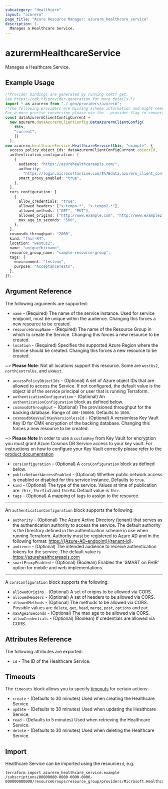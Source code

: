 ```yaml
---
subcategory: "Healthcare"
layout: "azurerm"
page_title: "Azure Resource Manager: azurerm_healthcare_service"
description: |-
  Manages a Healthcare Service.
---
```


# azurermHealthcareService

Manages a Healthcare Service.

## Example Usage

```typescript
/*Provider bindings are generated by running cdktf get.
See https://cdk.tf/provider-generation for more details.*/
import * as azurerm from "./.gen/providers/azurerm";
/*The following providers are missing schema information and might need manual adjustments to synthesize correctly: azurerm.
For a more precise conversion please use the --provider flag in convert.*/
const dataAzurermClientConfigCurrent =
  new azurerm.dataAzurermClientConfig.DataAzurermClientConfig(
    this,
    "current",
    {}
  );
new azurerm.healthcareService.HealthcareService(this, "example", {
  access_policy_object_ids: dataAzurermClientConfigCurrent.objectId,
  authentication_configuration: [
    {
      audience: "https://azurehealthcareapis.com/",
      authority:
        "https://login.microsoftonline.com/$%7Bdata.azurerm_client_config.current.tenant_id%7D",
      smart_proxy_enabled: "true",
    },
  ],
  cors_configuration: [
    {
      allow_credentials: "true",
      allowed_headers: ["x-tempo-*", "x-tempo2-*"],
      allowed_methods: ["GET", "PUT"],
      allowed_origins: ["http://www.example.com", "http://www.example2.com"],
      max_age_in_seconds: "500",
    },
  ],
  cosmosdb_throughput: "2000",
  kind: "fhir-R4",
  location: "westus2",
  name: "uniquefhirname",
  resource_group_name: "sample-resource-group",
  tags: {
    environment: "testenv",
    purpose: "AcceptanceTests",
  },
});

```

## Argument Reference

The following arguments are supported:

* `name` - (Required) The name of the service instance. Used for service endpoint, must be unique within the audience. Changing this forces a new resource to be created.
* `resourceGroupName` - (Required) The name of the Resource Group in which to create the Service. Changing this forces a new resource to be created.
* `location` - (Required) Specifies the supported Azure Region where the Service should be created. Changing this forces a new resource to be created.

\~> **Please Note**: Not all locations support this resource. Some are `westUs2`, `northCentralUs`, and `ukWest`.

* `accessPolicyObjectIds` - (Optional) A set of Azure object IDs that are allowed to access the Service. If not configured, the default value is the object id of the service principal or user that is running Terraform.
* `authenticationConfiguration` - (Optional) An `authenticationConfiguration` block as defined below.
* `cosmosdbThroughput` - (Optional) The provisioned throughput for the backing database. Range of `400`-`100000`. Defaults to `1000`.
* `cosmosdbKeyVaultKeyVersionlessId` - (Optional) A versionless Key Vault Key ID for CMK encryption of the backing database. Changing this forces a new resource to be created.

\~> **Please Note** In order to use a `customKey` from Key Vault for encryption you must grant Azure Cosmos DB Service access to your key vault. For instructions on how to configure your Key Vault correctly please refer to the [product documentation](https://docs.microsoft.com/azure/cosmos-db/how-to-setup-cmk#add-an-access-policy-to-your-azure-key-vault-instance)

* `corsConfiguration` - (Optional) A `corsConfiguration` block as defined below.
* `publicNetworkAccessEnabled` - (Optional) Whether public network access is enabled or disabled for this service instance. Defaults to `true`.
* `kind` - (Optional) The type of the service. Values at time of publication are: `fhir`, `fhirStu3` and `fhirR4`. Default value is `fhir`.
* `tags` - (Optional) A mapping of tags to assign to the resource.

***

An `authenticationConfiguration` block supports the following:

* `authority` - (Optional) The Azure Active Directory (tenant) that serves as the authentication authority to access the service. The default authority is the Directory defined in the authentication scheme in use when running Terraform.
  Authority must be registered to Azure AD and in the following format: <https://{Azure-AD-endpoint}/{tenant-id>}.
* `audience` - (Optional) The intended audience to receive authentication tokens for the service. The default value is <https://azurehealthcareapis.com>
* `smartProxyEnabled` - (Optional) (Boolean) Enables the 'SMART on FHIR' option for mobile and web implementations.

***

A `corsConfiguration` block supports the following:

* `allowedOrigins` - (Optional) A set of origins to be allowed via CORS.
* `allowedHeaders` - (Optional) A set of headers to be allowed via CORS.
* `allowedMethods` - (Optional) The methods to be allowed via CORS. Possible values are `delete`, `get`, `head`, `merge`, `post`, `options` and `put`.
* `maxAgeInSeconds` - (Optional) The max age to be allowed via CORS.
* `allowCredentials` - (Optional) (Boolean) If credentials are allowed via CORS.

## Attributes Reference

The following attributes are exported:

* `id` - The ID of the Healthcare Service.

## Timeouts

The `timeouts` block allows you to specify [timeouts](https://www.terraform.io/language/resources/syntax#operation-timeouts) for certain actions:

* `create` - (Defaults to 30 minutes) Used when creating the Healthcare Service.
* `update` - (Defaults to 30 minutes) Used when updating the Healthcare Service.
* `read` - (Defaults to 5 minutes) Used when retrieving the Healthcare Service.
* `delete` - (Defaults to 30 minutes) Used when deleting the Healthcare Service.

## Import

Healthcare Service can be imported using the resource`id`, e.g.

```console
terraform import azurerm_healthcare_service.example /subscriptions/00000000-0000-0000-0000-000000000000/resourceGroups/resource_group/providers/Microsoft.HealthcareApis/services/service_name
```

